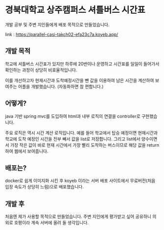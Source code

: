 # 경북대학교 상주캠퍼스 셔틀버스 시간표

개발 공부 및 주변 지인들에게 배포 목적으로 만들었습니다.

link : https://parallel-casi-takch02-efa23c7a.koyeb.app/
## 개발 목적

학교에 셔틀버스 시간표가 있지만 하루에 20번이나 운영하고 시간표를 일일이 들어가서 확인하는 과정이 상당히 비효율적입니다.

이를 개선하고자 현재시간과 도착예정시간을 뺀 값을 이용하여 남은 시간을 계산하여 보여주는 어플을 개발했습니다. (자동화하면 참 편합니다.)

## 어떻게?

java 기반 spring mvc를 도입하여 html과 내부 로직의 연결을 controller로 구현했습니다.

주요 로직은 역시 시간 계산 로직입니다. 예를 들어 학교에서 탑승 예정이면 현재시간과 학교에 도착 예정인 시간을 전부 빼서 값을 list로 저장합니다.
그리고 list에서 양수이면서 가장 작은 값이 바로 현재 시간에서 가장 빨리 도착하는 버스이므로 해당 값을 return하여 웹에서 보여줍니다.

## 배포는?

docker로 쉽게 이미지화 시킨 후 koyeb 이라는 서버 배포 사이트에서 무료버전(처음 입장 속도가 상당히 느림)으로 배포했습니다.

## 개발 후

처음엔 제가 사용할 목적으로 만들었습니다. 주변 지인에게 평가받고 싶어 공유하니 의외로 호평이라 계속 서버에 올려 둘 생각입니다.
